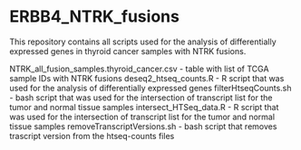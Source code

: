 # ERBB4_NTRK_fusions
This repository contains all scripts used for the analysis of differentially expressed genes in thyroid cancer samples with NTRK fusions.

NTRK_all_fusion_samples.thyroid_cancer.csv - table with list of TCGA sample IDs with NTRK fusions
deseq2_htseq_counts.R - R script that was used for the analysis of differentially expressed genes 
filterHtseqCounts.sh - bash script that was used for the intersection of transcript list for the tumor and normal tissue samples
intersect_HTSeq_data.R - R script that was used for the intersection of transcript list for the tumor and normal tissue samples
removeTranscriptVersions.sh - bash script that removes trascript version from the htseq-counts files
